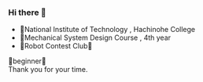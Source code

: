 ### Hi there 👋

* 🏫National Institute of Technology , Hachinohe College
* 📖Mechanical System Design Course , 4th year  
* 🔧Robot Contest Club🔩

🔰beginner🔰  
Thank you for your time.

<!--
**Yuimyu/Yuimyu** is a ✨ _special_ ✨ repository because its `README.md` (this file) appears on your GitHub profile.

Here are some ideas to get you started:

- 🔭 I’m currently working on ...
- 🌱 I’m currently learning ...
- 👯 I’m looking to collaborate on ...
- 🤔 I’m looking for help with ...
- 💬 Ask me about ...
- 📫 How to reach me: ...
- 😄 Pronouns: ...
- ⚡ Fun fact: ...
-->
